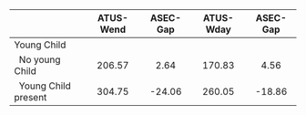 
|                      |    ATUS-Wend |     ASEC-Gap |    ATUS-Wday |     ASEC-Gap |
| -------------------- | :----------: | :----------: | :----------: | :----------: |
| Young Child          |              |              |              |              |
| &nbsp;&nbsp;No young Child |       206.57 |         2.64 |       170.83 |         4.56 |
| &nbsp;&nbsp;Young Child present |       304.75 |       -24.06 |       260.05 |       -18.86 |

